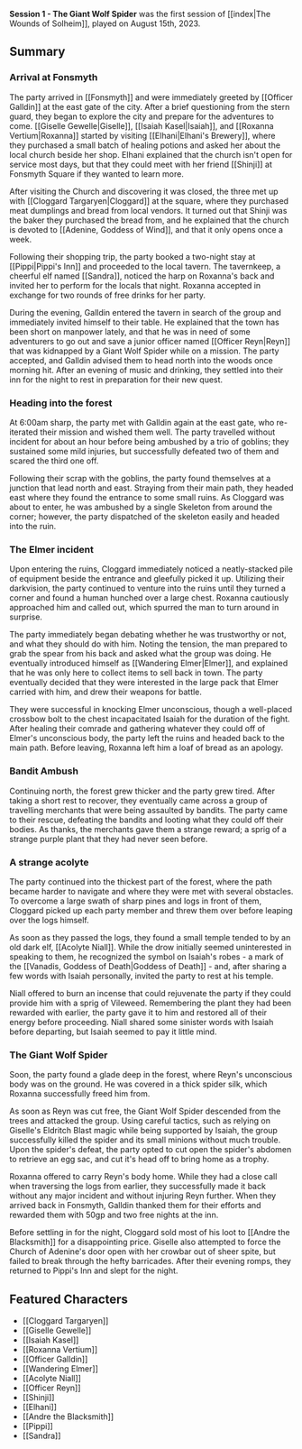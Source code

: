 **Session 1 - The Giant Wolf Spider** was the first session of [[index|The Wounds of Solheim]], played on August 15th, 2023.
## Summary

### Arrival at Fonsmyth

The party arrived in [[Fonsmyth]] and were immediately greeted by [[Officer Galldin]] at the east gate of the city. After a brief questioning from the stern guard, they began to explore the city and prepare for the adventures to come. [[Giselle Gewelle|Giselle]], [[Isaiah Kasel|Isaiah]], and [[Roxanna Vertium|Roxanna]] started by visiting [[Elhani|Elhani's Brewery]], where they purchased a small batch of healing potions and asked her about the local church beside her shop. Elhani explained that the church isn't open for service most days, but that they could meet with her friend [[Shinji]] at Fonsmyth Square if they wanted to learn more.

After visiting the Church and discovering it was closed, the three met up with [[Cloggard Targaryen|Cloggard]] at the square, where they purchased meat dumplings and bread from local vendors. It turned out that Shinji was the baker they purchased the bread from, and he explained that the church is devoted to [[Adenine, Goddess of Wind]], and that it only opens once a week.

Following their shopping trip, the party booked a two-night stay at [[Pippi|Pippi's Inn]] and proceeded to the local tavern. The tavernkeep, a cheerful elf named [[Sandra]], noticed the harp on Roxanna's back and invited her to perform for the locals that night. Roxanna accepted in exchange for two rounds of free drinks for her party.

During the evening, Galldin entered the tavern in search of the group and immediately invited himself to their table. He explained that the town has been short on manpower lately, and that he was in need of some adventurers to go out and save a junior officer named [[Officer Reyn|Reyn]] that was kidnapped by a Giant Wolf Spider while on a mission. The party accepted, and Galldin advised them to head north into the woods once morning hit. After an evening of music and drinking, they settled into their inn for the night to rest in preparation for their new quest.
### Heading into the forest

At 6:00am sharp, the party met with Galldin again at the east gate, who re-iterated their mission and wished them well. The party travelled without incident for about an hour before being ambushed by a trio of goblins; they sustained some mild injuries, but successfully defeated two of them and scared the third one off. 

Following their scrap with the goblins, the party found themselves at a junction that lead north and east. Straying from their main path, they headed east where they found the entrance to some small ruins. As Cloggard was about to enter, he was ambushed by a single Skeleton from around the corner; however, the party dispatched of the skeleton easily and headed into the ruin.
### The Elmer incident

Upon entering the ruins, Cloggard immediately noticed a neatly-stacked pile of equipment beside the entrance and gleefully picked it up. Utilizing their darkvision, the party continued to venture into the ruins until they turned a corner and found a human hunched over a large chest. Roxanna cautiously approached him and called out, which spurred the man to turn around in surprise.

The party immediately began debating whether he was trustworthy or not, and what they should do with him. Noting the tension, the man prepared to grab the spear from his back and asked what the group was doing. He eventually introduced himself as [[Wandering Elmer|Elmer]], and explained that he was only here to collect items to sell back in town. The party eventually decided that they were interested in the large pack that Elmer carried with him, and drew their weapons for battle.

They were successful in knocking Elmer unconscious, though a well-placed crossbow bolt to the chest incapacitated Isaiah for the duration of the fight. After healing their comrade and gathering whatever they could off of Elmer's unconscious body, the party left the ruins and headed back to the main path. Before leaving, Roxanna left him a loaf of bread as an apology.

### Bandit Ambush

Continuing north, the forest grew thicker and the party grew tired. After taking a short rest to recover, they eventually came across a group of travelling merchants that were being assaulted by bandits. The party came to their rescue, defeating the bandits and looting what they could off their bodies. As thanks, the merchants gave them a strange reward; a sprig of a strange purple plant that they had never seen before.

### A strange acolyte

The party continued into the thickest part of the forest, where the path became harder to navigate and where they were met with several obstacles. To overcome a large swath of sharp pines and logs in front of them, Cloggard picked up each party member and threw them over before leaping over the logs himself.

As soon as they passed the logs, they found a small temple tended to by an old dark elf, [[Acolyte Niall]]. While the drow initially seemed uninterested in speaking to them, he recognized the symbol on Isaiah's robes - a mark of the [[Vanadis, Goddess of Death|Goddess of Death]] - and, after sharing a few words with Isaiah personally, invited the party to rest at his temple.

Niall offered to burn an incense that could rejuvenate the party if they could provide him with a sprig of Vileweed. Remembering the plant they had been rewarded with earlier, the party gave it to him and restored all of their energy before proceeding. Niall shared some sinister words with Isaiah before departing, but Isaiah seemed to pay it little mind.

### The Giant Wolf Spider

Soon, the party found a glade deep in the forest, where Reyn's unconscious body was on the ground. He was covered in a thick spider silk, which Roxanna successfully freed him from.

As soon as Reyn was cut free, the Giant Wolf Spider descended from the trees and attacked the group. Using careful tactics, such as relying on Giselle's Eldritch Blast magic while being supported by Isaiah, the group successfully killed the spider and its small minions without much trouble. Upon the spider's defeat, the party opted to cut open the spider's abdomen to retrieve an egg sac, and cut it's head off to bring home as a trophy.

Roxanna offered to carry Reyn's body home. While they had a close call when traversing the logs from earlier, they successfully made it back without any major incident and without injuring Reyn further. When they arrived back in Fonsmyth, Galldin thanked them for their efforts and rewarded them with 50gp and two free nights at the inn.

Before settling in for the night, Cloggard sold most of his loot to [[Andre the Blacksmith]] for a disappointing price. Giselle also attempted to force the Church of Adenine's door open with her crowbar out of sheer spite, but failed to break through the hefty barricades. After their evening romps, they returned to Pippi's Inn and slept for the night.
## Featured Characters

* [[Cloggard Targaryen]]
* [[Giselle Gewelle]]
* [[Isaiah Kasel]]
* [[Roxanna Vertium]]
* [[Officer Galldin]]
* [[Wandering Elmer]]
* [[Acolyte Niall]]
* [[Officer Reyn]]
* [[Shinji]]
* [[Elhani]]
* [[Andre the Blacksmith]]
* [[Pippi]]
* [[Sandra]]
